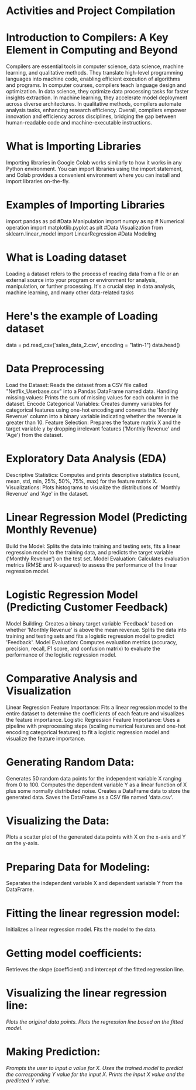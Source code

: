 # Activities and Project Compilation

# Introduction to Compilers: A Key Element in Computing and Beyond
Compilers are essential tools in computer science, data science, machine learning, and qualitative methods. They translate high-level programming languages into machine code, enabling efficient execution of algorithms and programs. In computer courses, compilers teach language design and optimization. In data science, they optimize data processing tasks for faster insights extraction. In machine learning, they accelerate model deployment across diverse architectures. In qualitative methods, compilers automate analysis tasks, enhancing research efficiency. Overall, compilers empower innovation and efficiency across disciplines, bridging the gap between human-readable code and machine-executable instructions.

# What is Importing Libraries
Importing libraries in Google Colab works similarly to how it works in any Python environment. You can import libraries using the import statement, and Colab provides a convenient environment where you can install and import libraries on-the-fly.

# Examples of Importing Libraries
import pandas as pd #Data Manipulation
import numpy as np # Numerical operation
import matplotlib.pyplot as plt #Data Visualization
from sklearn.linear_model import LinearRegression #Data Modeling

# What is Loading dataset
Loading a dataset refers to the process of reading data from a file or an external source into your program or environment for analysis, manipulation, or further processing. It's a crucial step in data analysis, machine learning, and many other data-related tasks
# Here's the example of Loading dataset
data = pd.read_csv('sales_data_2.csv', encoding = "latin-1")
data.head()

# Data Preprocessing
Load the Dataset: Reads the dataset from a CSV file called "Netflix_Userbase.csv" into a Pandas DataFrame named data.
Handling missing values: Prints the sum of missing values for each column in the dataset.
Encode Categorical Variables: Creates dummy variables for categorical features using one-hot encoding and converts the 'Monthly Revenue' column into a binary variable indicating whether the revenue is greater than 10.
Feature Selection: Prepares the feature matrix X and the target variable y by dropping irrelevant features ('Monthly Revenue' and 'Age') from the dataset.

# Exploratory Data Analysis (EDA)
Descriptive Statistics: Computes and prints descriptive statistics (count, mean, std, min, 25%, 50%, 75%, max) for the feature matrix X.
Visualizations: Plots histograms to visualize the distributions of 'Monthly Revenue' and 'Age' in the dataset.

# Linear Regression Model (Predicting Monthly Revenue)
Build the Model: Splits the data into training and testing sets, fits a linear regression model to the training data, and predicts the target variable ('Monthly Revenue') on the test set.
Model Evaluation: Calculates evaluation metrics (RMSE and R-squared) to assess the performance of the linear regression model.

# Logistic Regression Model (Predicting Customer Feedback)
Model Building: Creates a binary target variable 'Feedback' based on whether 'Monthly Revenue' is above the mean revenue. Splits the data into training and testing sets and fits a logistic regression model to predict 'Feedback'.
Model Evaluation: Computes evaluation metrics (accuracy, precision, recall, F1 score, and confusion matrix) to evaluate the performance of the logistic regression model.

# Comparative Analysis and Visualization
Linear Regression Feature Importance: Fits a linear regression model to the entire dataset to determine the coefficients of each feature and visualizes the feature importance.
Logistic Regression Feature Importance: Uses a pipeline with preprocessing steps (scaling numerical features and one-hot encoding categorical features) to fit a logistic regression model and visualize the feature importance.

# Generating Random Data:
Generates 50 random data points for the independent variable X ranging from 0 to 100.
Computes the dependent variable Y as a linear function of X plus some normally distributed noise.
Creates a DataFrame data to store the generated data.
Saves the DataFrame as a CSV file named 'data.csv'.

# Visualizing the Data:
Plots a scatter plot of the generated data points with X on the x-axis and Y on the y-axis.

# Preparing Data for Modeling:
Separates the independent variable X and dependent variable Y from the DataFrame.

# Fitting the linear regression model:
Initializes a linear regression model.
Fits the model to the data.

# Getting model coefficients:
Retrieves the slope (coefficient) and intercept of the fitted regression line.

# Visualizing the linear regression line:
*Plots the original data points.
Plots the regression line based on the fitted model.*

# Making Prediction:
*Prompts the user to input a value for X.
Uses the trained model to predict the corresponding Y value for the input X.
Prints the input X value and the predicted Y value.*
